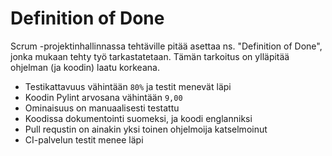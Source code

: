 # Definition of Done

Scrum -projektinhallinnassa tehtäville pitää asettaa ns. "Definition of Done",
jonka mukaan tehty työ tarkastatetaan. Tämän tarkoitus on ylläpitää ohjelman (ja
koodin) laatu korkeana.

- Testikattavuus vähintään `80%` ja testit menevät läpi
- Koodin Pylint arvosana vähintään `9,00`
- Ominaisuus on manuaalisesti testattu
- Koodissa dokumentointi suomeksi, ja koodi englanniksi
- Pull requstin on ainakin yksi toinen ohjelmoija katselmoinut
- CI-palvelun testit menee läpi
